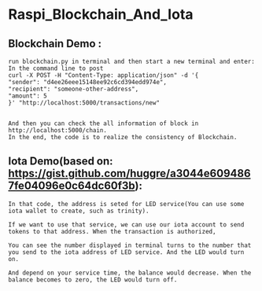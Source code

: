 # Raspi_Blockchain_And_Iota

## Blockchain Demo : 
    run blockchain.py in terminal and then start a new terminal and enter: 
    In the command line to post
    curl -X POST -H "Content-Type: application/json" -d '{
    "sender": "d4ee26eee15148ee92c6cd394edd974e",
    "recipient": "someone-other-address",
    "amount": 5
    }' "http://localhost:5000/transactions/new"       


    And then you can check the all information of block in http://localhost:5000/chain.
    In the end, the code is to realize the consistency of Blockchain.

## Iota Demo(based on: https://gist.github.com/huggre/a3044e6094867fe04096e0c64dc60f3b): 
    In that code, the address is seted for LED service(You can use some iota wallet to create, such as trinity). 
    
    If we want to use that service, we can use our iota account to send tokens to that address. When the transaction is authorized,
    
    You can see the number displayed in terminal turns to the number that you send to the iota address of LED service. And the LED would turn on. 
    
    And depend on your service time, the balance would decrease. When the balance becomes to zero, the LED would turn off. 
